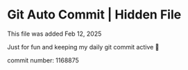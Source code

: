 # Git Auto Commit | Hidden File

This file was added Feb 12, 2025

Just for fun and keeping my daily git commit active 🤪

commit number: 1168875
